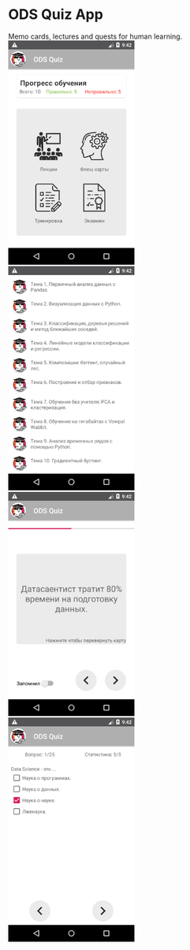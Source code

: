 # ODS Quiz App
Memo cards, lectures and quests for human learning.  
<img src="/docs/img/Screenshot_1582051339.png?raw=true" width="256">
<img src="/docs/img/Screenshot_1582051343.png?raw=true" width="256">
<img src="/docs/img/Screenshot_1582051358.png?raw=true" width="256">
<img src="/docs/img/Screenshot_1582051380.png?raw=true" width="256">